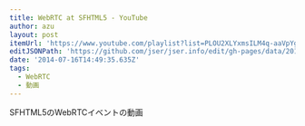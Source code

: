 ```yaml
---
title: WebRTC at SFHTML5 - YouTube
author: azu
layout: post
itemUrl: 'https://www.youtube.com/playlist?list=PLOU2XLYxmsILM4q-aaVpYgRM5XTCnQuVt'
editJSONPath: 'https://github.com/jser/jser.info/edit/gh-pages/data/2014/07/index.json'
date: '2014-07-16T14:49:35.635Z'
tags:
  - WebRTC
  - 動画
---
```

SFHTML5のWebRTCイベントの動画
